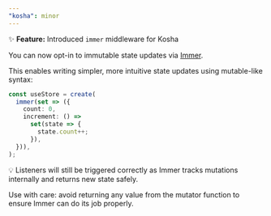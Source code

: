 ```yaml
---
"kosha": minor
---
```


✨ **Feature:** Introduced `immer` middleware for Kosha

You can now opt-in to immutable state updates via [Immer](https://github.com/immerjs/immer).

This enables writing simpler, more intuitive state updates using mutable-like syntax:

```ts
const useStore = create(
  immer(set => ({
    count: 0,
    increment: () =>
      set(state => {
        state.count++;
      }),
  })),
);
```

💡 Listeners will still be triggered correctly as Immer tracks mutations internally and returns new state safely.

Use with care: avoid returning any value from the mutator function to ensure Immer can do its job properly.
